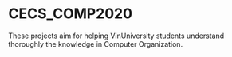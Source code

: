 # CECS_COMP2020
These projects aim for helping VinUniversity students understand thoroughly the knowledge in Computer Organization.
